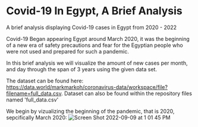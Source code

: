 # Covid-19 In Egypt, A Brief Analysis
A brief analysis displaying Covid-19 cases in Egypt from 2020 - 2022

Covid-19 Began appearing Egypt around March 2020, it was the beginning of a new era of safety precautions and fear for the Egyptian people who were not used and prepared for such a pandemic.

In this brief analysis we will visualize the amount of new cases per month, and day through the span of 3 years using the given data set.

The dataset can be found here: https://data.world/markmarkoh/coronavirus-data/workspace/file?filename=full_data.csv.
Dataset can also be found within the repository files named 'full_data.csv'



We begin by vizualizing the beginning of the pandemic, that is 2020, sepcifically March 2020:
![Screen Shot 2022-09-09 at 1 01 45 PM](https://user-images.githubusercontent.com/42482261/189336544-3c360b2c-1ddf-4e54-913a-4a432730c2ab.png)
